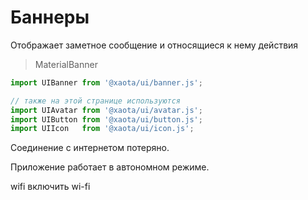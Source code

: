 # Баннеры
Отображает заметное сообщение и относящиеся к нему действия

> MaterialBanner

```javascript
import UIBanner from '@xaota/ui/banner.js';

// также на этой странице используются
import UIAvatar from '@xaota/ui/avatar.js';
import UIButton from '@xaota/ui/button.js';
import UIIcon   from '@xaota/ui/icon.js';
```

<ui-html>
  <ui-banner>
    <ui-avatar src="./content/avatar/avatar-8.jpg" slot="avatar"></ui-avatar>
    <p>Соединение с интернетом потеряно.</p>
    <p>Приложение работает в автономном режиме.</p>
    <ui-button slot="action">
      <ui-icon>wifi</ui-icon>
      <span>включить wi-fi</span>
    </ui-button>
  </ui-banner>
</ui-html>
